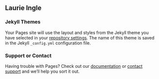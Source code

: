 ## Laurie Ingle



### Jekyll Themes

Your Pages site will use the layout and styles from the Jekyll theme you have selected in your [repository settings](https://github.com/LaurieIngle/Personal-Website/settings/pages). The name of this theme is saved in the Jekyll `_config.yml` configuration file.

### Support or Contact

Having trouble with Pages? Check out our [documentation](https://docs.github.com/categories/github-pages-basics/) or [contact support](https://support.github.com/contact) and we’ll help you sort it out.
